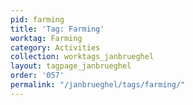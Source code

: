```yaml
---
pid: farming
title: 'Tag: Farming'
worktag: Farming
category: Activities
collection: worktags_janbrueghel
layout: tagpage_janbrueghel
order: '057'
permalink: "/janbrueghel/tags/farming/"
---
```

